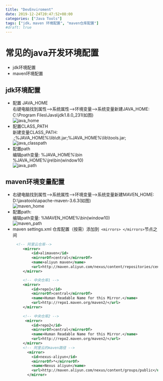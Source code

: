 ```yaml
---
title: "DevEnviroment"
date: 2019-12-24T20:47:52+08:00
categories: ["Java Tools"]
tags: ["jdk，maven 环境配置", "maven仓库配置"]
#draft: true
---
```

# 常见的java开发环境配置
- jdk环境配置
- maven环境配置


## jdk环境配置
- 配置 JAVA_HOME  
右键电脑找到属性-->系统属性-->环境变量-->系统变量新建JAVA_HOME: C:\Program Files\Java\jdk1.8.0_231(如图)  
![java_home](../assert/java_home.png)
- 配置CLASS_PATH  
新建变量CLASS_PATH: .;%JAVA_HOME%\lib\dt.jar;%JAVA_HOME%\lib\tools.jar;
![java_classpath](../assert/java_classpath.png)
- 配置path  
编辑path变量: %JAVA_HOME%\bin&emsp;&emsp;%JAVA_HOME%\jre\bin(window10)  
![java_path](../assert/java_path.png)
## maven环境变量配置
- 右键电脑找到属性-->系统属性-->环境变量-->系统变量新建MAVEN_HOME: D:\javatools\apache-maven-3.6.3(如图)  
![maven_home](../assert/maven_home.png)
- 配置path:  
编辑path变量: %MAVEN_HOME%\bin(window10)  
![maven_path](../assert/maven_path.png)
- maven settings.xml 仓库配置（按需）添加到``` <mirrors> </mirrors>```节点之间
```xml
     <!-- 阿里云仓库-->
        <mirror>
            <id>alimaven</id>
            <mirrorOf>central</mirrorOf>
            <name>aliyun maven</name>
            <url>http://maven.aliyun.com/nexus/content/repositories/central/</url>
        </mirror>

        <!-- 中央仓库1 -->
        <mirror>
            <id>repo1</id>
            <mirrorOf>central</mirrorOf>
            <name>Human Readable Name for this Mirror.</name>
            <url>http://repo1.maven.org/maven2/</url>
        </mirror>
    
        <!-- 中央仓库2 -->
         <mirror>
            <id>repo2</id>
            <mirrorOf>central</mirrorOf>
            <name>Human Readable Name for this Mirror.</name>
            <url>http://repo2.maven.org/maven2/</url>
        </mirror> 
        <!-- 阿里云的maven路径 -->
          <mirror>
            <id>nexus-aliyun</id>
            <mirrorOf>*</mirrorOf>
            <name>Nexus aliyun</name>
            <url>http://maven.aliyun.com/nexus/content/groups/public</url>
          </mirror>
```